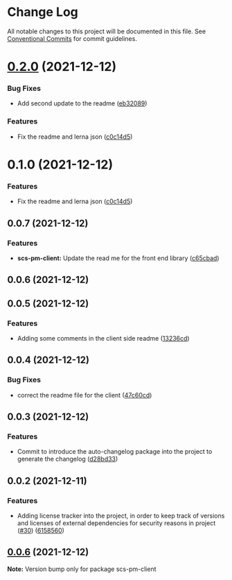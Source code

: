 # Change Log

All notable changes to this project will be documented in this file.
See [Conventional Commits](https://conventionalcommits.org) for commit guidelines.

# [0.2.0](https://github.com/amittkSharma/scs_predictive_maintenance/compare/v0.0.7...v0.2.0) (2021-12-12)


### Bug Fixes

* Add second update to the readme ([eb32089](https://github.com/amittkSharma/scs_predictive_maintenance/commit/eb32089de193e6cb80b7e27ac865c2bff3bfb2b7))


### Features

* Fix the readme and lerna json ([c0c14d5](https://github.com/amittkSharma/scs_predictive_maintenance/commit/c0c14d528f55a23e50640abfd644d0551cd24af6))





# 0.1.0 (2021-12-12)


### Features

* Fix the readme and lerna json ([c0c14d5](https://github.com/amittkSharma/scs_predictive_maintenance/commit/c0c14d528f55a23e50640abfd644d0551cd24af6))



## 0.0.7 (2021-12-12)


### Features

* **scs-pm-client:** Update the read me for the front end library ([c65cbad](https://github.com/amittkSharma/scs_predictive_maintenance/commit/c65cbadab32a2948cd2da554e4be77f7badb16eb))



## 0.0.6 (2021-12-12)



## 0.0.5 (2021-12-12)


### Features

* Adding some comments in the client side readme ([13236cd](https://github.com/amittkSharma/scs_predictive_maintenance/commit/13236cd5e87147e08e850cafc907c2b3780c471c))



## 0.0.4 (2021-12-12)


### Bug Fixes

* correct the readme file for the client ([47c60cd](https://github.com/amittkSharma/scs_predictive_maintenance/commit/47c60cd30a3d505a9cf683df331c0371c2491c35))



## 0.0.3 (2021-12-12)


### Features

* Commit to introduce the auto-changelog package into the project to generate the changelog ([d28bd33](https://github.com/amittkSharma/scs_predictive_maintenance/commit/d28bd33ff43278abffc34f7f08505a34b797e034))



## 0.0.2 (2021-12-11)


### Features

* Adding license tracker into the project, in order to keep track of versions and licenses of external dependencies for security reasons in project ([#30](https://github.com/amittkSharma/scs_predictive_maintenance/issues/30)) ([6158560](https://github.com/amittkSharma/scs_predictive_maintenance/commit/6158560ccb99659122a6a7c99758cd7102795da0))





## [0.0.6](https://github.com/amittkSharma/scs_predictive_maintenance/compare/v0.0.5...v0.0.6) (2021-12-12)

**Note:** Version bump only for package scs-pm-client

